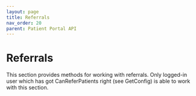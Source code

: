 ```yaml
---
layout: page
title: Referrals
nav_order: 20
parent: Patient Portal API
---
```


# Referrals


This section provides methods for working with referrals. Only logged-in user which has got CanReferPatients right (see GetConfig) is able to work with this section.












